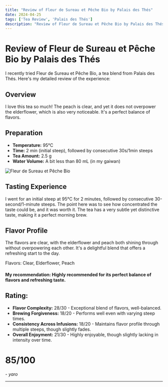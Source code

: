 ```yaml
---
title: "Review of Fleur de Sureau et Pêche Bio by Palais des Thés"
date: 2024-04-25
tags: ['Tea Review', 'Palais des Thés']
description: "Review of Fleur de Sureau et Pêche Bio by Palais des Thés"
---
```


# Review of Fleur de Sureau et Pêche Bio by Palais des Thés

I recently tried Fleur de Sureau et Pêche Bio, a tea blend from Palais des Thés. Here's my detailed review of the experience:

## Overview

I love this tea so much! The peach is clear, and yet it does not overpower the elderflower, which is also very noticeable. It's a perfect balance of flavors.

## Preparation

- **Temperature:** 95°C
- **Time:** 2 min (initial steep), followed by consecutive 30s/1min steeps
- **Tea Amount:** 2.5 g
- **Water Volume:** A bit less than 80 mL (in my gaiwan)

![Fleur de Sureau et Pêche Bio](https://shop.sinas.online/media/image/cd/a5/32/21870_600x600@2x.jpg)

## Tasting Experience

I went for an initial steep at 95°C for 2 minutes, followed by consecutive 30-second/1-minute steeps. The point here was to see how concentrated the taste could be, and it was worth it. The tea has a very subtle yet distinctive taste, making it a perfect morning brew.

## Flavor Profile

The flavors are clear, with the elderflower and peach both shining through without overpowering each other. It's a delightful blend that offers a refreshing start to the day.

Flavors: Clear, Elderflower, Peach

#### My recommendation: Highly recommended for its perfect balance of flavors and refreshing taste.

## Rating:

- **Flavor Complexity:** 28/30 - Exceptional blend of flavors, well-balanced.
- **Brewing Forgiveness:** 18/20 - Performs well even with varying steep times.
- **Consistency Across Infusions:** 18/20 - Maintains flavor profile through multiple steeps, though slightly fades.
- **Overall Enjoyment:** 21/30 - Highly enjoyable, though slightly lacking in intensity over time.

# 85/100

*- yaro*


---